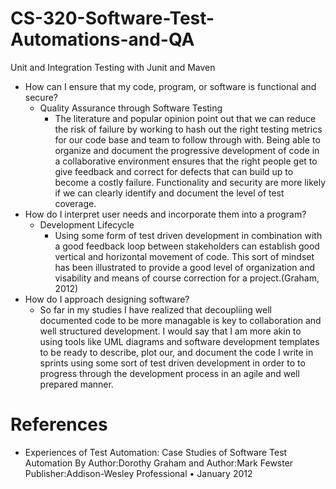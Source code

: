 # CS-320-Software-Test-Automations-and-QA
Unit and Integration Testing with Junit and Maven
- How can I ensure that my code, program, or software is functional and secure?
  - Quality Assurance through Software Testing
    - The literature and popular opinion point out that we can reduce the risk of failure by working to hash out
    the right testing metrics for our code base and team to follow through with. Being able to organize and document
    the progressive development of code in a collaborative environment ensures that the right people get to
    give feedback and correct for defects that can build up to become a costly failure. Functionality and security are
    more likely if we can clearly identify and document the level of test coverage. 
- How do I interpret user needs and incorporate them into a program?
  - Development Lifecycle
    - Using some form of test driven development in combination with a good feedback loop between stakeholders
    can establish good vertical and horizontal movement of code. This sort of mindset has been illustrated to
    provide a good level of organization and visability and means of course correction for a project.(Graham, 2012)
- How do I approach designing software?
  - So far in my studies I have realized that decoupliing well documented code to be more managable is key to collaboration
  and well structured development. I would say that I am more akin to using tools like UML diagrams and software development
  templates to be ready to describe, plot our, and document the code I write in sprints using some sort of test driven development
  in order to to progress through the development process in an agile and well prepared manner.

# References
- Experiences of Test Automation: Case Studies of Software Test Automation 
By Author:Dorothy Graham and Author:Mark Fewster 
Publisher:Addison-Wesley Professional • January 2012 
